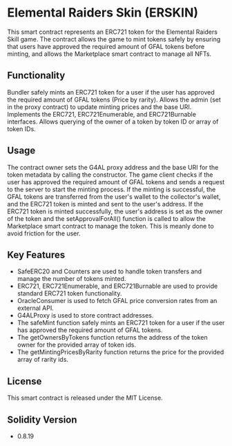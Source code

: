 # Elemental Raiders Skin (ERSKIN)

This smart contract represents an ERC721 token for the Elemental Raiders Skill game. The contract allows the game to mint tokens safely by ensuring that users have approved the required amount of GFAL tokens before minting, and allows the Marketplace smart contract to manage all NFTs.

## Functionality
Bundler safely mints an ERC721 token for a user if the user has approved the required amount of GFAL tokens (Price by rarity).
Allows the admin (set in the proxy contract) to update minting prices and the base URI.
Implements the ERC721, ERC721Enumerable, and ERC721Burnable interfaces.
Allows querying of the owner of a token by token ID or array of token IDs.

## Usage
The contract owner sets the G4AL proxy address and the base URI for the token metadata by calling the constructor.
The game client checks if the user has approved the required amount of GFAL tokens and sends a request to the server to start the minting process.
If the minting is successful, the GFAL tokens are transferred from the user's wallet to the collector's wallet, and the ERC721 token is minted and sent to the user's address.
If the ERC721 token is minted successfully, the user's address is set as the owner of the token and the setApprovalForAll() function is called to allow the Marketplace smart contract to manage the token. This is meanly done to avoid friction for the user.

## Key Features
- SafeERC20 and Counters are used to handle token transfers and manage the number of tokens minted.
- ERC721, ERC721Enumerable, and ERC721Burnable are used to provide standard ERC721 token functionality.
- OracleConsumer is used to fetch GFAL price conversion rates from an external API.
- G4ALProxy is used to store contract addresses.
- The safeMint function safely mints an ERC721 token for a user if the user has approved the required amount of GFAL tokens.
- The getOwnersByTokens function returns the address of the token owner for the provided array of token ids.
- The getMintingPricesByRarity function returns the price for the provided array of rarity ids.

## License
This smart contract is released under the MIT License.

## Solidity Version
- 0.8.19
